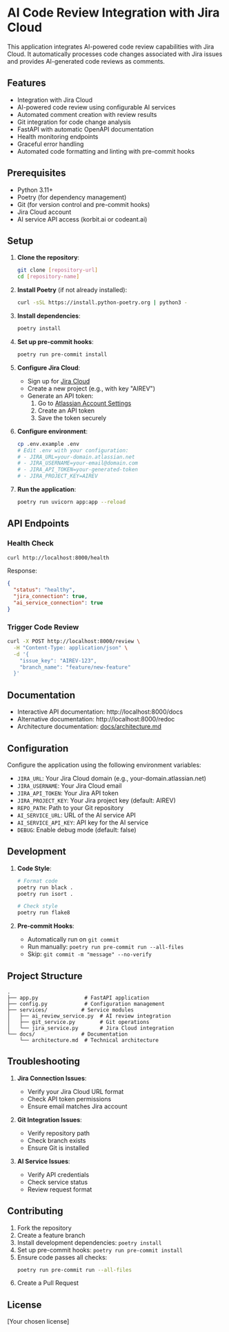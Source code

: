 # AI Code Review Integration with Jira Cloud

This application integrates AI-powered code review capabilities with Jira Cloud. It automatically processes code changes associated with Jira issues and provides AI-generated code reviews as comments.

## Features

- Integration with Jira Cloud
- AI-powered code review using configurable AI services
- Automated comment creation with review results
- Git integration for code change analysis
- FastAPI with automatic OpenAPI documentation
- Health monitoring endpoints
- Graceful error handling
- Automated code formatting and linting with pre-commit hooks

## Prerequisites

- Python 3.11+
- Poetry (for dependency management)
- Git (for version control and pre-commit hooks)
- Jira Cloud account
- AI service API access (korbit.ai or codeant.ai)

## Setup

1. **Clone the repository**:
   ```bash
   git clone [repository-url]
   cd [repository-name]
   ```

2. **Install Poetry** (if not already installed):
   ```bash
   curl -sSL https://install.python-poetry.org | python3 -
   ```

3. **Install dependencies**:
   ```bash
   poetry install
   ```

4. **Set up pre-commit hooks**:
   ```bash
   poetry run pre-commit install
   ```

5. **Configure Jira Cloud**:
   - Sign up for [Jira Cloud](https://www.atlassian.com/software/jira/free)
   - Create a new project (e.g., with key "AIREV")
   - Generate an API token:
     1. Go to [Atlassian Account Settings](https://id.atlassian.com/manage-profile/security)
     2. Create an API token
     3. Save the token securely

6. **Configure environment**:
   ```bash
   cp .env.example .env
   # Edit .env with your configuration:
   # - JIRA_URL=your-domain.atlassian.net
   # - JIRA_USERNAME=your-email@domain.com
   # - JIRA_API_TOKEN=your-generated-token
   # - JIRA_PROJECT_KEY=AIREV
   ```

7. **Run the application**:
   ```bash
   poetry run uvicorn app:app --reload
   ```

## API Endpoints

### Health Check
```bash
curl http://localhost:8000/health
```
Response:
```json
{
  "status": "healthy",
  "jira_connection": true,
  "ai_service_connection": true
}
```

### Trigger Code Review
```bash
curl -X POST http://localhost:8000/review \
  -H "Content-Type: application/json" \
  -d '{
    "issue_key": "AIREV-123",
    "branch_name": "feature/new-feature"
  }'
```

## Documentation

- Interactive API documentation: http://localhost:8000/docs
- Alternative documentation: http://localhost:8000/redoc
- Architecture documentation: [docs/architecture.md](docs/architecture.md)

## Configuration

Configure the application using the following environment variables:

- `JIRA_URL`: Your Jira Cloud domain (e.g., your-domain.atlassian.net)
- `JIRA_USERNAME`: Your Jira Cloud email
- `JIRA_API_TOKEN`: Your Jira API token
- `JIRA_PROJECT_KEY`: Your Jira project key (default: AIREV)
- `REPO_PATH`: Path to your Git repository
- `AI_SERVICE_URL`: URL of the AI service API
- `AI_SERVICE_API_KEY`: API key for the AI service
- `DEBUG`: Enable debug mode (default: false)

## Development

1. **Code Style**:
   ```bash
   # Format code
   poetry run black .
   poetry run isort .

   # Check style
   poetry run flake8
   ```

2. **Pre-commit Hooks**:
   - Automatically run on `git commit`
   - Run manually: `poetry run pre-commit run --all-files`
   - Skip: `git commit -m "message" --no-verify`

## Project Structure

```
.
├── app.py               # FastAPI application
├── config.py            # Configuration management
├── services/           # Service modules
│   ├── ai_review_service.py  # AI review integration
│   ├── git_service.py        # Git operations
│   └── jira_service.py       # Jira Cloud integration
└── docs/               # Documentation
    └── architecture.md  # Technical architecture
```

## Troubleshooting

1. **Jira Connection Issues**:
   - Verify your Jira Cloud URL format
   - Check API token permissions
   - Ensure email matches Jira account

2. **Git Integration Issues**:
   - Verify repository path
   - Check branch exists
   - Ensure Git is installed

3. **AI Service Issues**:
   - Verify API credentials
   - Check service status
   - Review request format

## Contributing

1. Fork the repository
2. Create a feature branch
3. Install development dependencies: `poetry install`
4. Set up pre-commit hooks: `poetry run pre-commit install`
5. Ensure code passes all checks:
   ```bash
   poetry run pre-commit run --all-files
   ```
6. Create a Pull Request

## License

[Your chosen license]